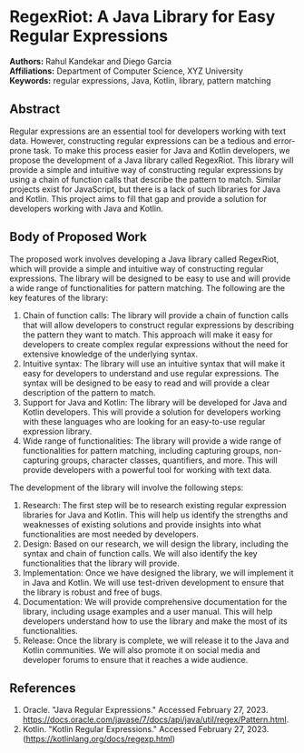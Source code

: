# RegexRiot: A Java Library for Easy Regular Expressions

**Authors:** Rahul Kandekar and Diego Garcia  
**Affiliations:** Department of Computer Science, XYZ University  
**Keywords:** regular expressions, Java, Kotlin, library, pattern matching

## Abstract

Regular expressions are an essential tool for developers working with text data. However, constructing regular expressions can be a tedious and error-prone task. To make this process easier for Java and Kotlin developers, we propose the development of a Java library called RegexRiot. This library will provide a simple and intuitive way of constructing regular expressions by using a chain of function calls that describe the pattern to match. Similar projects exist for JavaScript, but there is a lack of such libraries for Java and Kotlin. This project aims to fill that gap and provide a solution for developers working with Java and Kotlin.

## Body of Proposed Work

The proposed work involves developing a Java library called RegexRiot, which will provide a simple and intuitive way of constructing regular expressions. The library will be designed to be easy to use and will provide a wide range of functionalities for pattern matching. The following are the key features of the library:

1. Chain of function calls: The library will provide a chain of function calls that will allow developers to construct regular expressions by describing the pattern they want to match. This approach will make it easy for developers to create complex regular expressions without the need for extensive knowledge of the underlying syntax.
2. Intuitive syntax: The library will use an intuitive syntax that will make it easy for developers to understand and use regular expressions. The syntax will be designed to be easy to read and will provide a clear description of the pattern to match.
3. Support for Java and Kotlin: The library will be developed for Java and Kotlin developers. This will provide a solution for developers working with these languages who are looking for an easy-to-use regular expression library.
4. Wide range of functionalities: The library will provide a wide range of functionalities for pattern matching, including capturing groups, non-capturing groups, character classes, quantifiers, and more. This will provide developers with a powerful tool for working with text data.

The development of the library will involve the following steps:

1. Research: The first step will be to research existing regular expression libraries for Java and Kotlin. This will help us identify the strengths and weaknesses of existing solutions and provide insights into what functionalities are most needed by developers.
2. Design: Based on our research, we will design the library, including the syntax and chain of function calls. We will also identify the key functionalities that the library will provide.
3. Implementation: Once we have designed the library, we will implement it in Java and Kotlin. We will use test-driven development to ensure that the library is robust and free of bugs.
4. Documentation: We will provide comprehensive documentation for the library, including usage examples and a user manual. This will help developers understand how to use the library and make the most of its functionalities.
5. Release: Once the library is complete, we will release it to the Java and Kotlin communities. We will also promote it on social media and developer forums to ensure that it reaches a wide audience.

## References

1. Oracle. "Java Regular Expressions." Accessed February 27, 2023. https://docs.oracle.com/javase/7/docs/api/java/util/regex/Pattern.html.
2. Kotlin. "Kotlin Regular Expressions." Accessed February 27, 2023. (https://kotlinlang.org/docs/regexp.html)
